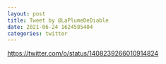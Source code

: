 ```yaml
--- 
layout: post 
title: Tweet by @LaPlumeDeDiable 
date: 2021-06-24 1624585404 
categories: twitter 
--- 
```

https://twitter.com/o/status/1408239266010914824